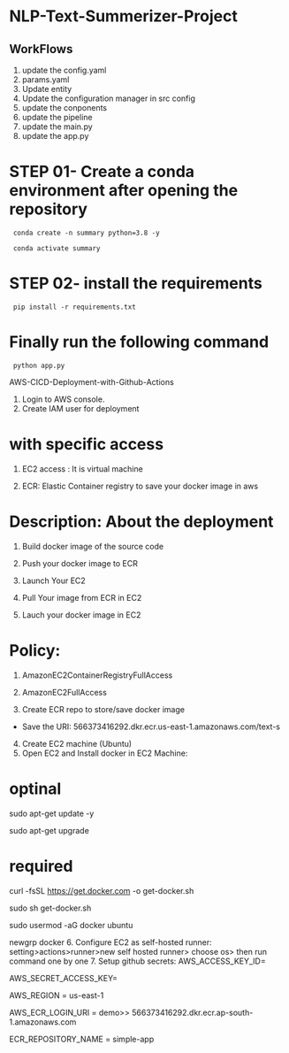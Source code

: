 # NLP-Text-Summerizer-Project

## WorkFlows

1. update the config.yaml
2. params.yaml
3. Update entity
4. Update the configuration manager in src config
5. update the conponents
6. update the pipeline
7. update the main.py
8. update the app.py




# STEP 01- Create a conda environment after opening the repository

     conda create -n summary python=3.8 -y

     conda activate summary


# STEP 02- install the requirements
     pip install -r requirements.txt
# Finally run the following command
     python app.py
   
AWS-CICD-Deployment-with-Github-Actions
1. Login to AWS console.
2. Create IAM user for deployment
# with specific access

1. EC2 access : It is virtual machine

2. ECR: Elastic Container registry to save your docker image in aws


# Description: About the deployment

1. Build docker image of the source code

2. Push your docker image to ECR

3. Launch Your EC2 

4. Pull Your image from ECR in EC2

5. Lauch your docker image in EC2

# Policy:

1. AmazonEC2ContainerRegistryFullAccess

2. AmazonEC2FullAccess


3. Create ECR repo to store/save docker image
- Save the URI: 566373416292.dkr.ecr.us-east-1.amazonaws.com/text-s
4. Create EC2 machine (Ubuntu)
5. Open EC2 and Install docker in EC2 Machine:
# optinal

sudo apt-get update -y

sudo apt-get upgrade

# required

curl -fsSL https://get.docker.com -o get-docker.sh

sudo sh get-docker.sh

sudo usermod -aG docker ubuntu

newgrp docker
6. Configure EC2 as self-hosted runner:
setting>actions>runner>new self hosted runner> choose os> then run command one by one
7. Setup github secrets:
AWS_ACCESS_KEY_ID=

AWS_SECRET_ACCESS_KEY=

AWS_REGION = us-east-1

AWS_ECR_LOGIN_URI = demo>>  566373416292.dkr.ecr.ap-south-1.amazonaws.com

ECR_REPOSITORY_NAME = simple-app